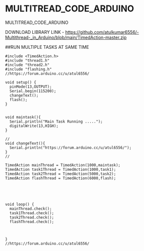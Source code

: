 # MULTITREAD_CODE_ARDUINO
MULTITREAD_CODE_ARDUINO

DOWNLOAD LIBRARY LINK -  https://github.com/atulkumar6556/-Multithread-_in_Arduino/blob/main/TimedAction-master.zip


##RUN MULTIPLE TASKS AT SAME TIME

    #include <TimedAction.h>
    #include "thread1.h"
    #include "thread2.h"
    #include "flashing.h"
    //https://forum.arduino.cc/u/atul6556/

    void setup() {
      pinMode(13,OUTPUT);
      Serial.begin(115200);
      changeText();
      flash();
    }


    void maintask(){
      Serial.println("Main Task Running .....");
      digitalWrite(13,HIGH);
    }

    //
    void changeText(){  
      Serial.println("https://forum.arduino.cc/u/atul6556/");
    }
    //

    TimedAction mainThread = TimedAction(1000,maintask);
    TimedAction task1Thread = TimedAction(1000,task1);
    TimedAction task2Thread = TimedAction(5000,task2);
    TimedAction flashThread = TimedAction(6000,flash);





    void loop() {
      mainThread.check();
      task1Thread.check();
      task2Thread.check();
      flashThread.check();



    }
    //https://forum.arduino.cc/u/atul6556/
